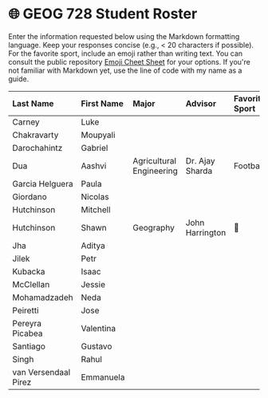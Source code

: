 # 🌐 GEOG 728 Student Roster

Enter the information requested below using the Markdown formatting language.  Keep your responses concise (e.g., < 20 characters if possible).  For the favorite sport, include an emoji rather than writing text.  You can consult the public repository [Emoji Cheet Sheet](https://github.com/ikatyang/emoji-cheat-sheet) for your options.  If you're not familiar with Markdown yet, use the line of code with my name as a guide.

| Last Name                    | First Name                   | Major                        | Advisor                      | Favorite Sport               |
| :--------------------------- | :--------------------------- | :--------------------------- | :--------------------------- | :--------------------------- |
| Carney | Luke |
| Chakravarty| Moupyali |
| Darochahintz| Gabriel |
| Dua | Aashvi | Agricultural Engineering | Dr. Ajay Sharda | Football 
| Garcia Helguera | Paula |
| Giordano | Nicolas |
| Hutchinson | Mitchell |
| Hutchinson | Shawn | Geography | John Harrington | 🏒 |
| Jha | Aditya |
| Jilek	| Petr |
| Kubacka	| Isaac |
| McClellan	| Jessie |
| Mohamadzadeh | Neda |
| Peiretti | Jose |
| Pereyra Picabea | Valentina |
| Santiago | Gustavo |
| Singh | Rahul |
| van Versendaal Pirez | Emmanuela |
